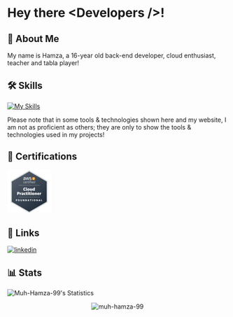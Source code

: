 # Hey there &#60;Developers /&#62;! 

## 🚀 About Me

My name is Hamza, a 16-year old back-end developer, cloud enthusiast, teacher and tabla player! 

## 🛠 Skills
[![My Skills](https://skillicons.dev/icons?i=html,css,js,react,nodejs,express,python,fastapi,discordbots,mongodb,postgres,vscode,docker,aws,figma&theme=dark&perline=10)](https://skillicons.dev)

Please note that in some tools & technologies shown here and my website, I am not as proficient as others; they are only to show the tools & technologies used in my projects!

## 🏅 Certifications
<div>
<img src="./certifications/aws-ccp.png" width=100>
</div>

## 🔗 Links
[![linkedin](https://img.shields.io/badge/linkedin-0A66C2?style=for-the-badge&logo=linkedin&logoColor=white)](https://www.linkedin.com/in/muhammad-hamza-18bb1a21b/)

## 📊 Stats
![Muh-Hamza-99's Statistics](https://github-readme-stats.vercel.app/api?username=Muh-Hamza-99&show_icons=true)

<p align="center"> <img src="https://komarev.com/ghpvc/?username=muh-hamza-99&label=Profile%20views&color=0e75b6&style=flat" alt="muh-hamza-99" /> </p>
